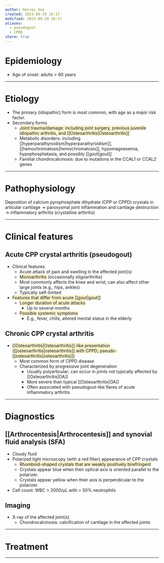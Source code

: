 ```yaml
---
author: Harvey Guo
created: 2023-09-29 16:17
modified: 2023-09-29 16:17
aliases:
  - pseudogout
  - CPDD
share: true
---
```

# Epidemiology
- Age of onset: adults > 60 years

---
# Etiology
- The primary (idiopathic) form is most common, with age as a major risk factor.
- Secondary forms
	- <span style="background:rgba(240, 200, 0, 0.2)">Joint trauma/damage: including joint surgery, previous juvenile idiopathic arthritis, and [[Osteoarthritis|Osteoarthritis]]</span>
	- Metabolic disorders: including [[hyperparathyroidism|hyperparathyroidism]], [[hemochromatosis|hemochromatosis]], hypomagnesemia, hypophosphatasia, and possibly [[gout|gout]]
	- Familial chondrocalcinosis: due to mutations in the CCAL1 or CCAL2 genes

---
# Pathophysiology
Deposition of calcium pyrophosphate dihydrate (CPP or CPPD) crystals in articular cartilage → paroxysmal joint inflammation and cartilage destruction → inflammatory arthritis (crystalline arthritis)

---
# Clinical features
## Acute CPP crystal arthritis (pseudogout)
- Clinical features
	- Acute attack of pain and swelling in the affected joint(s)
	- <span style="background:rgba(240, 200, 0, 0.2)">Monoarthritis</span> (occasionally oligoarthritis)
	- Most commonly affects the knee and wrist; can also affect other large joints (e.g., hips, ankles)
	- Typically self-limited
- <span style="background:rgba(240, 200, 0, 0.2)">Features that differ from acute [[gout|gout]]</span>
	- <span style="background:rgba(240, 200, 0, 0.2)">Longer duration of acute attacks </span>
		- Up to several months
	- <span style="background:rgba(240, 200, 0, 0.2)">Possible systemic symptoms</span>
		- E.g., fever, chills, altered mental status in the elderly
## Chronic CPP crystal arthritis
- <span style="background:rgba(240, 200, 0, 0.2)">[[Osteoarthritis|Osteoarthritis]]-like presentation ([[osteoarthritis|osteoarthritis]] with CPPD; pseudo-[[osteoarthritis|osteoarthritis]])</span>
	- Most common form of CPPD disease
	- Characterized by progressive joint degeneration
		- Usually polyarticular; can occur in joints not typically affected by [[Osteoarthritis|OA]] 
		- More severe than typical [[Osteoarthritis|OA]]
		- Often associated with pseudogout-like flares of acute inflammatory arthritis


---
# Diagnostics
## [[Arthrocentesis|Arthrocentesis]] and synovial fluid analysis (SFA)
- Cloudy fluid
- Polarized light microscopy (with a red filter) appearance of CPP crystals
	- <span style="background:rgba(240, 200, 0, 0.2)">Rhomboid-shaped crystals that are weakly positively birefringent</span>
	- Crystals appear blue when their optical axis is oriented parallel to the polarizer.
	- Crystals appear yellow when their axis is perpendicular to the polarizer. 
- Cell count: WBC > 2000/μL with > 50% neutrophils
## Imaging
- X-ray of the affected joint(s)
	- Chondrocalcinosis: calcification of cartilage in the affected joints

---
# Treatment


---
